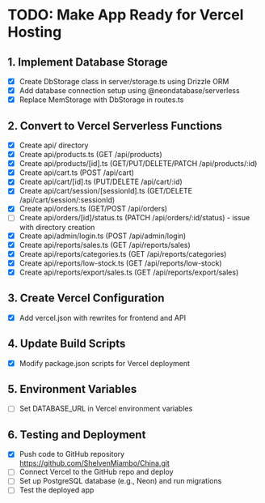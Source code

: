 # TODO: Make App Ready for Vercel Hosting

## 1. Implement Database Storage
- [x] Create DbStorage class in server/storage.ts using Drizzle ORM
- [x] Add database connection setup using @neondatabase/serverless
- [x] Replace MemStorage with DbStorage in routes.ts

## 2. Convert to Vercel Serverless Functions
- [x] Create api/ directory
- [x] Create api/products.ts (GET /api/products)
- [x] Create api/products/[id].ts (GET/PUT/DELETE/PATCH /api/products/:id)
- [x] Create api/cart.ts (POST /api/cart)
- [x] Create api/cart/[id].ts (PUT/DELETE /api/cart/:id)
- [x] Create api/cart/session/[sessionId].ts (GET/DELETE /api/cart/session/:sessionId)
- [x] Create api/orders.ts (GET/POST /api/orders)
- [ ] Create api/orders/[id]/status.ts (PATCH /api/orders/:id/status) - issue with directory creation
- [x] Create api/admin/login.ts (POST /api/admin/login)
- [x] Create api/reports/sales.ts (GET /api/reports/sales)
- [x] Create api/reports/categories.ts (GET /api/reports/categories)
- [x] Create api/reports/low-stock.ts (GET /api/reports/low-stock)
- [x] Create api/reports/export/sales.ts (GET /api/reports/export/sales)

## 3. Create Vercel Configuration
- [x] Add vercel.json with rewrites for frontend and API

## 4. Update Build Scripts
- [x] Modify package.json scripts for Vercel deployment

## 5. Environment Variables
- [ ] Set DATABASE_URL in Vercel environment variables

## 6. Testing and Deployment
- [x] Push code to GitHub repository https://github.com/ShelvenMiambo/China.git
- [ ] Connect Vercel to the GitHub repo and deploy
- [ ] Set up PostgreSQL database (e.g., Neon) and run migrations
- [ ] Test the deployed app
